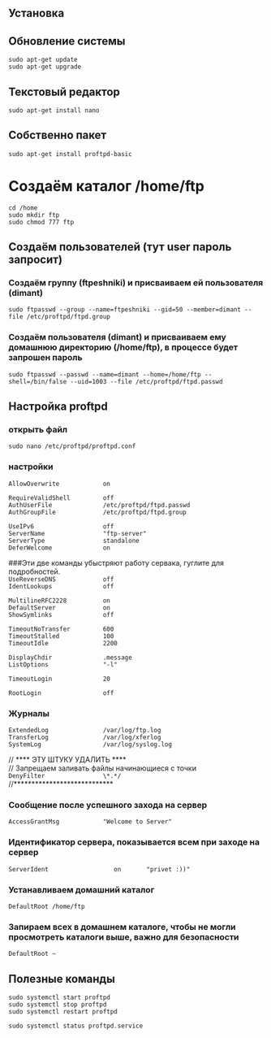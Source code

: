 Установка
-

## Обновление системы  
  `sudo apt-get update`  
  `sudo apt-get upgrade`  
  
## Текстовый редактор  
  `sudo apt-get install nano`  
## Собственно пакет  
  `sudo apt-get install proftpd-basic`  
  
# Создаём каталог /home/ftp  
  `cd /home`  
  `sudo mkdir ftp`  
  `sudo chmod 777 ftp`  
  
## Создаём пользователей (тут user пароль запросит)  
### Создаём группу (ftpeshniki) и присваиваем ей пользователя (dimant)  
  `sudo ftpasswd --group --name=ftpeshniki --gid=50 --member=dimant --file /etc/proftpd/ftpd.group`  
### Создаём пользователя (dimant) и присваиваем ему домашнюю директорию (/home/ftp), в процессе будет запрошен пароль  
  `sudo ftpasswd --passwd --name=dimant --home=/home/ftp --shell=/bin/false --uid=1003 --file /etc/proftpd/ftpd.passwd`  


  

## Настройка proftpd  
  ### открыть файл  
  `sudo nano /etc/proftpd/proftpd.conf`  
  ### настройки  


  `AllowOverwrite            on`  
  
  `RequireValidShell         off`  
  `AuthUserFile              /etc/proftpd/ftpd.passwd`  
  `AuthGroupFile             /etc/proftpd/ftpd.group`  
   
  `UseIPv6                   off`  
  `ServerName                "ftp-server"`  
  `ServerType                standalone`  
  `DeferWelcome              on`  


  ###Эти две команды убыстряют работу сервака, гуглите для подробностей.  
  `UseReverseDNS             off`  
  `IdentLookups              off`  

  `MultilineRFC2228          on`  
  `DefaultServer             on`  
  `ShowSymlinks              off`  

  `TimeoutNoTransfer         600`  
  `TimeoutStalled            100`  
  `TimeoutIdle               2200`  
 
  `DisplayChdir              .message`  
  `ListOptions               "-l"`  
 
  `TimeoutLogin              20`  
  
  `RootLogin                 off`  

  ### Журналы  
  `ExtendedLog               /var/log/ftp.log`  
  `TransferLog               /var/log/xferlog`  
  `SystemLog                 /var/log/syslog.log`  
  
  // **** ЭТУ ШТУКУ УДАЛИТЬ ****   
  // Запрещаем заливать файлы начинающиеся с точки  
  `DenyFilter                \*.*/`  
  //****************************   
  
  
  ### Сообщение после успешного захода на сервер  
  `AccessGrantMsg            "Welcome to Server"`  
  ### Идентификатор сервера, показывается всем при заходе на сервер  
  `ServerIdent                  on       "privet :))"`  
  

  ### Устанавливаем домашний каталог  
  `DefaultRoot /home/ftp`  

  ### Запираем всех в домашнем каталоге, чтобы не могли просмотреть каталоги выше, важно для безопасности  
  `DefaultRoot ~`  
  
  
  ## Полезные команды  
  `sudo systemctl start proftpd`  
  `sudo systemctl stop proftpd`  
  `sudo systemctl restart proftpd`  

  `sudo systemctl status proftpd.service`  
  

  
